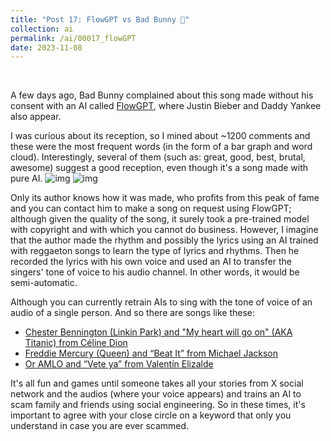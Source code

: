 ```yaml
---
title: "Post 17: FlowGPT vs Bad Bunny 🤖"
collection: ai
permalink: /ai/00017_flowGPT
date: 2023-11-08
---
```


&nbsp;

A few days ago, Bad Bunny complained about this song made without his consent with an AI called [FlowGPT](youtu.be/u1FiPDPM9po), where Justin Bieber and Daddy Yankee also appear.

I was curious about its reception, so I mined about ~1200 comments and these were the most frequent words (in the form of a bar graph and word cloud). Interestingly, several of them (such as: great, good, best, brutal, awesome) suggest a good reception, even though it's a song made with pure AI.
![img](/images/ai/00017_bun.jpg)
![img](/images/ai/00017_bun2.jpg)

Only its author knows how it was made, who profits from this peak of fame and you can contact him to make a song on request using FlowGPT; although given the quality of the song, it surely took a pre-trained model with copyright and with which you cannot do business. However, I imagine that the author made the rhythm and possibly the lyrics using an AI trained with reggaeton songs to learn the type of lyrics and rhythms. Then he recorded the lyrics with his own voice and used an AI to transfer the singers' tone of voice to his audio channel. In other words, it would be semi-automatic.

Although you can currently retrain AIs to sing with the tone of voice of an audio of a single person. And so there are songs like these:
*  [Chester Bennington (Linkin Park) and "My heart will go on" (AKA Titanic) from Céline Dion](youtu.be/yu9khcbTBMk)
*  [Freddie Mercury (Queen) and “Beat It” from Michael Jackson](youtu.be/uHqSFa7OmHM)
*  [Or AMLO and “Vete ya” from Valentín Elizalde](youtu.be/V_CabUUP3Xg)

It's all fun and games until someone takes all your stories from X social network and the audios (where your voice appears) and trains an AI to scam family and friends using social engineering. So in these times, it's important to agree with your close circle on a keyword that only you understand in case you are ever scammed.


